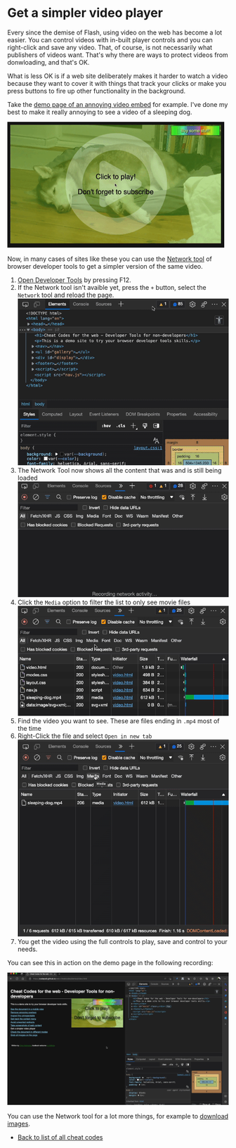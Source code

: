 # Get a simpler video player

Every since the demise of Flash, using video on the web has become a lot easier. You can control videos with in-built player controls and you can right-click and save any video. That, of course, is not necessarily what publishers of videos want. That's why there are ways to protect videos from donwloading, and that's OK.

What is less OK is if a web site deliberately makes it harder to watch a video because they want to cover it with things that track your clicks or make you press buttons to fire up other functionality in the background.

Take the [demo page of an annoying video embed](https://codepo8.github.io/web-cheatcodes/demos/video.html) for example. I've done my best to make it really annoying to see a video of a sleeping dog.

![Annoying player covering the video](screencasts/dog-video.gif)

Now, in many cases of sites like these you can use the [Network tool](https://docs.microsoft.com/microsoft-edge/devtools-guide-chromium/network/) of browser developer tools to get a simpler version of the same video.

1. [Open Developer Tools](https://docs.microsoft.com/microsoft-edge/devtools-guide-chromium/overview#open-devtools) by pressing F12.
1. If the Network tool isn't avaible yet, press the `+` button, select the `Network` tool and reload the page.
   ![Opening the network tool](screencasts/open-network.gif)
1. The Network Tool now shows all the content that was and is still being loaded
   ![Network showing all the page resources loading](screencasts/network-video-loading.gif)
1. Click the `Media` option to filter the list to only see movie files
   ![Filtering the network results by media type](screencasts/network-media-filtering.gif)
1. Find the video you want to see. These are files ending in `.mp4` most of the time
1. Right-Click the file and select `Open in new tab`
   ![Opening a network resource in a new tab](screencasts/network-media-open.gif)
1. You get the video using the full controls to play, save and control to your needs.

You can see this in action on the demo page in the following recording:

![Recording o how to use the Network tool to get a video with full browser controls](screencasts/video-new-tab.gif)

You can use the Network tool for a lot more things, for example to [download images](download-images).

- [Back to list of all cheat codes](README)
